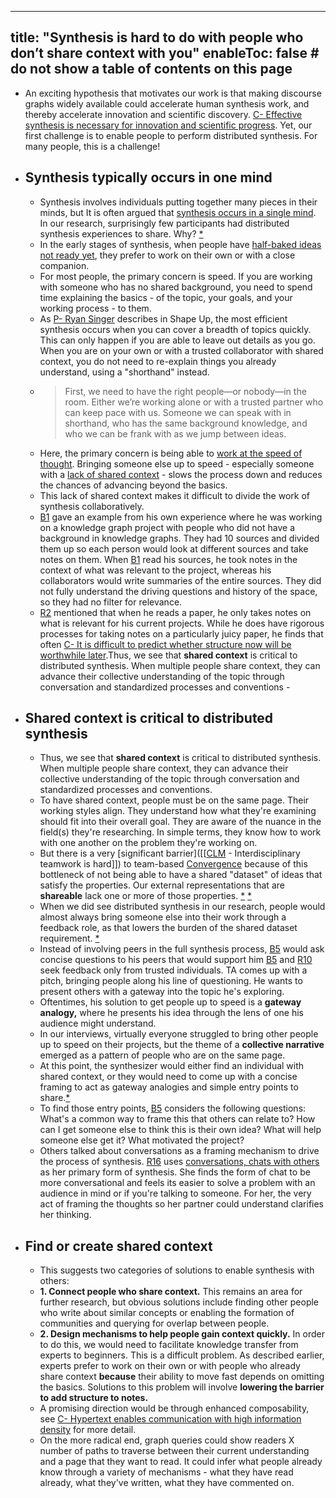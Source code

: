
---
title: "Synthesis is hard to do with people who don’t share context with you"
enableToc: false # do not show a table of contents on this page
---
- An exciting hypothesis that motivates our work is that making discourse graphs widely available could accelerate human synthesis work, and thereby accelerate innovation and scientific discovery. [C- Effective synthesis is necessary for innovation and scientific progress](../LitReview/Main/C-%20Effective%20synthesis%20is%20necessary%20for%20innovation%20and%20scientific%20progress.md). Yet, our first challenge is to enable people to perform distributed synthesis. For many people, this is a challenge!
- ## Synthesis typically occurs in one mind
	- Synthesis involves individuals putting together many pieces in their minds, but It is often argued that [synthesis occurs in a single mind](https://notes.andymatuschak.org/Great_creative_work_is_usually_the_product_of_a_single_person). In our research, surprisingly few participants had distributed synthesis experiences to share. Why?  [*](((9LwW0ZobI)))
	- In the early stages of synthesis, when people have [half-baked ideas not ready yet](half-baked%20ideas%20not%20ready%20yet), they prefer to work on their own or with a close companion. 
	- For most people, the primary concern is speed. If you are working with someone who has no shared background, you need to spend time explaining the basics - of the topic, your goals, and your working process - to them. 
	- As [P- Ryan Singer](P-%20Ryan%20Singer) describes in Shape Up, the most efficient synthesis occurs when you can cover a breadth of topics quickly. This can only happen if you are able to leave out details as you go. When you are on your own or with a trusted collaborator with shared context, you do not need to re-explain things you already understand, using a "shorthand" instead.
	- > First, we need to have the right people—or nobody—in the room. Either we’re working alone or with a trusted partner who can keep pace with us. Someone we can speak with in shorthand, who has the same background knowledge, and who we can be frank with as we jump between ideas.
	- Here, the primary concern is being able to [work at the speed of thought](work%20at%20the%20speed%20of%20thought). Bringing someone else up to speed - especially someone with a [lack of shared context](lack%20of%20shared%20context) - slows the process down and reduces the chances of advancing beyond the basics.  
	- This lack of shared context makes it difficult to divide the work of synthesis collaboratively. 
	- [B1](B1) gave an example from his own experience where he was working on a knowledge graph project with people who did not have a background in knowledge graphs. They had 10 sources and divided them up so each person would look at different sources and take notes on them. When [B1](B1) read his sources, he took notes in the context of what was relevant to the project, whereas his collaborators would write summaries of the entire sources. They did not fully understand the driving questions and history of the space, so they had no filter for relevance.
	- [R2](R2) mentioned that when he reads a paper, he only takes notes on what is relevant for his current projects. While he does have rigorous processes for taking notes on a particularly juicy paper, he finds that often [C- It is difficult to predict whether structure now will be worthwhile later](C-%20It%20is%20difficult%20to%20predict%20whether%20structure%20now%20will%20be%20worthwhile%20later).Thus, we see that **shared context** is critical to distributed synthesis. When multiple people share context, they can advance their collective understanding of the topic through conversation and standardized processes and conventions -
- ## Shared context is critical to distributed synthesis
	- Thus, we see that **shared context** is critical to distributed synthesis. When multiple people share context, they can advance their collective understanding of the topic through conversation and standardized processes and conventions. 
	- To have shared context, people must be on the same page. Their working styles align. They understand how what they're examining should fit into their overall goal. They are aware of the nuance in the field(s) they're researching. In simple terms, they know how to work with one another on the problem they're working on.   
	- But there is a very [significant barrier]([[[CLM](%5B%5BCLM) - Interdisciplinary teamwork is hard]]) to team-based [Convergence](Convergence) because of this bottleneck of not being able to have a shared "dataset" of ideas that satisfy the properties. Our external representations that are **shareable** lack one or more of those properties. [*](((79OcTyQZR))) [*](((9eAC3T91o)))
	- When we did see distributed synthesis in our research, people would almost always bring someone else into their work through a feedback role, as that lowers the burden of the shared dataset requirement.  [*](((HXYWjd8Jm)))
	- Instead of involving peers in the full synthesis process, [B5](B5) would ask concise questions to his peers that would support him  [B5](B5) and [R10](R10) seek feedback only from trusted individuals. TA comes up with a pitch, bringing people along his line of questioning. He wants to present others with a gateway into the topic he's exploring. 
	- Oftentimes, his solution to get people up to speed is a **gateway analogy,** where he presents his idea through the lens of one his audience might understand.
	- In our interviews, virtually everyone struggled to bring other people up to speed on their projects, but the theme of a **collective narrative** emerged as a pattern of people who are on the same page.
	- At this point, the synthesizer would either find an individual with shared context, or they would need to come up with a concise framing to act as gateway analogies and simple entry points to share.[*](((qjcwxhvEe)))
	- To find those entry points, [B5](B5) considers the following questions: What's a common way to frame this that others can relate to? How can I get someone else to think this is their own idea? What will help someone else get it? What motivated the project?
	- Others talked about conversations as a framing mechanism to drive the process of synthesis.  [R16](R16) uses [conversations, chats with others](conversations,%20chats%20with%20others) as her primary form of synthesis. She finds the form of chat to be more conversational and feels its easier to solve a problem with an audience in mind or if you're talking to someone.  For her, the very act of framing the thoughts so her partner could understand clarifies her thinking.
- ## Find or create shared context
	- This suggests two categories of solutions to enable synthesis with others:
	- **1. Connect people who share context.** This remains an area for further research, but obvious solutions include finding other people who write about similar concepts or enabling the formation of communities and querying for overlap between people.
	- **2. Design mechanisms to help people gain context quickly.** In order to do this, we would need to facilitate knowledge transfer from experts to beginners. This is a difficult problem. As described earlier, experts prefer to work on their own or with people who already share context **because** their ability to move fast depends on omitting the basics. Solutions to this problem will involve **lowering the barrier to add structure to notes.** 
	- A promising direction would be through enhanced composability, see [C- Hypertext enables communication with high information density](C-%20Hypertext%20enables%20communication%20with%20high%20information%20density.md) for more detail.
	- On the more radical end, graph queries could show readers X number of paths to traverse between their current understanding and a page that they want to read. It could infer what people already know through a variety of mechanisms - what they have read already, what they've written, what they have commented on.

